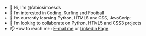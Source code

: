 - 👋 Hi, I’m @fabiosimoesds
- 👀 I’m interested in Coding, Surfing and Football
- 🌱 I’m currently learning Python, HTML5 and CSS, JavaScript
- 💞️ I’m looking to collaborate on Python, HTML5 and CSS3 projects
- 📫 How to reach me : <a class="btn" href="mailto:fabio.simoesds@gmail.com">E-mail me</a> or <a class="footer-link" href="https://www.linkedin.com/in/fabio-dos-santos-ab394950/">LinkedIn Page</a>

<!---
fabiosimoesds/fabiosimoesds is a ✨ special ✨ repository because its `README.md` (this file) appears on your GitHub profile.
You can click the Preview link to take a look at your changes.
--->
